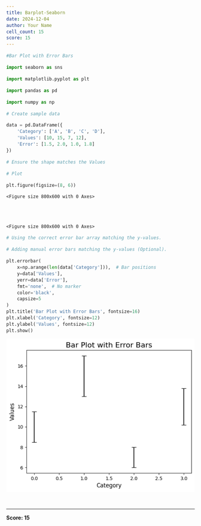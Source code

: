 ```yaml
---
title: Barplot-Seaborn
date: 2024-12-04
author: Your Name
cell_count: 15
score: 15
---
```


```python
#Bar Plot with Error Bars
```


```python
import seaborn as sns
```


```python
import matplotlib.pyplot as plt
```


```python
import pandas as pd
```


```python
import numpy as np
```


```python
# Create sample data
```


```python
data = pd.DataFrame({
    'Category': ['A', 'B', 'C', 'D'],
    'Values': [10, 15, 7, 12],
    'Error': [1.5, 2.0, 1.0, 1.8]  
})

```


```python
# Ensure the shape matches the Values
```


```python
# Plot
```


```python
plt.figure(figsize=(8, 6))
```




    <Figure size 800x600 with 0 Axes>




    <Figure size 800x600 with 0 Axes>



```python
# Using the correct error bar array matching the y-values.
```


```python
# Adding manual error bars matching the y-values (Optional).
```


```python
plt.errorbar(
    x=np.arange(len(data['Category'])),  # Bar positions
    y=data['Values'],
    yerr=data['Error'],
    fmt='none',  # No marker
    color='black',
    capsize=5
)
plt.title('Bar Plot with Error Bars', fontsize=16)
plt.xlabel('Category', fontsize=12)
plt.ylabel('Values', fontsize=12)
plt.show()
```


    
![png](Barplot-seaborn_files/Barplot-seaborn_12_0.png)
    



```python

```


```python

```


---
**Score: 15**
